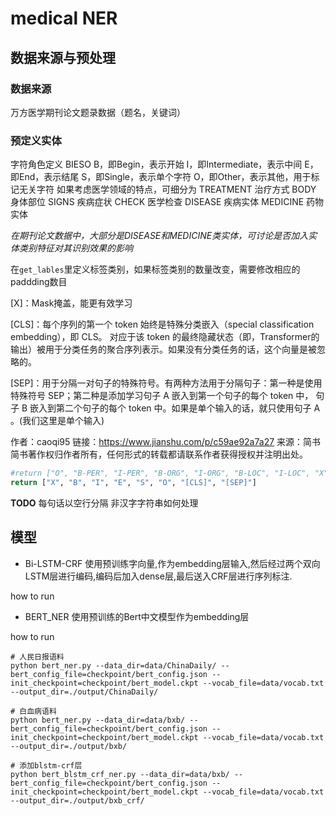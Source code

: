 

# medical NER

## 数据来源与预处理
### 数据来源
万方医学期刊论文题录数据（题名，关键词）

### 预定义实体
字符角色定义 BIESO
B，即Begin，表示开始
I，即Intermediate，表示中间
E，即End，表示结尾
S，即Single，表示单个字符
O，即Other，表示其他，用于标记无关字符
如果考虑医学领域的特点，可细分为
TREATMENT 治疗方式
BODY 身体部位
SIGNS 疾病症状
CHECK 医学检查
DISEASE 疾病实体
MEDICINE 药物实体

*在期刊论文数据中，大部分是DISEASE和MEDICINE类实体，可讨论是否加入实体类别特征对其识别效果的影响*

在`get_lables`里定义标签类别，如果标签类别的数量改变，需要修改相应的paddding数目

[X]：Mask掩盖，能更有效学习

[CLS]：每个序列的第一个 token 始终是特殊分类嵌入（special classification embedding），即 CLS。
对应于该 token 的最终隐藏状态（即，Transformer的输出）被用于分类任务的聚合序列表示。如果没有分类任务的话，这个向量是被忽略的。

[SEP]：用于分隔一对句子的特殊符号。有两种方法用于分隔句子：第一种是使用特殊符号 SEP；第二种是添加学习句子 A 嵌入到第一个句子的每个 token 中，
句子 B 嵌入到第二个句子的每个 token 中。如果是单个输入的话，就只使用句子 A 。(我们这里是单个输入)

作者：caoqi95
链接：https://www.jianshu.com/p/c59ae92a7a27
来源：简书
简书著作权归作者所有，任何形式的转载都请联系作者获得授权并注明出处。
```python
#return ["O", "B-PER", "I-PER", "B-ORG", "I-ORG", "B-LOC", "I-LOC", "X", "[CLS]", "[SEP]"]
return ["X", "B", "I", "E", "S", "O", "[CLS]", "[SEP]"]
```

**TODO**
每句话以空行分隔
非汉字字符串如何处理

## 模型

- Bi-LSTM-CRF
使用预训练字向量,作为embedding层输入,然后经过两个双向LSTM层进行编码,编码后加入dense层,最后送入CRF层进行序列标注.

how to run

- BERT_NER
使用预训练的Bert中文模型作为embedding层

how to run
```shell
# 人民日报语料
python bert_ner.py --data_dir=data/ChinaDaily/ --bert_config_file=checkpoint/bert_config.json --init_checkpoint=checkpoint/bert_model.ckpt --vocab_file=data/vocab.txt --output_dir=./output/ChinaDaily/

# 白血病语料
python bert_ner.py --data_dir=data/bxb/ --bert_config_file=checkpoint/bert_config.json --init_checkpoint=checkpoint/bert_model.ckpt --vocab_file=data/vocab.txt --output_dir=./output/bxb/

# 添加blstm-crf层
python bert_blstm_crf_ner.py --data_dir=data/bxb/ --bert_config_file=checkpoint/bert_config.json --init_checkpoint=checkpoint/bert_model.ckpt --vocab_file=data/vocab.txt --output_dir=./output/bxb_crf/
```
